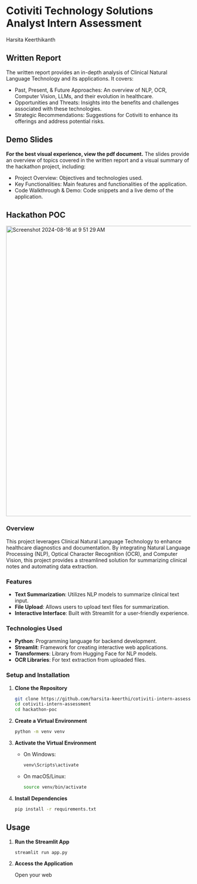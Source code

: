 
# Cotiviti Technology Solutions Analyst Intern Assessment
Harsita Keerthikanth

## Written Report
The written report provides an in-depth analysis of Clinical Natural Language Technology and its applications. It covers:
- Past, Present, & Future Approaches: An overview of NLP, OCR, Computer Vision, LLMs, and their evolution in healthcare.
- Opportunities and Threats: Insights into the benefits and challenges associated with these technologies.
- Strategic Recommendations: Suggestions for Cotiviti to enhance its offerings and address potential risks.

## Demo Slides
**For the best visual experience, view the pdf document.**
The slides provide an overview of topics covered in the written report and a visual summary of the hackathon project, including:
- Project Overview: Objectives and technologies used.
- Key Functionalities: Main features and functionalities of the application.
- Code Walkthrough & Demo: Code snippets and a live demo of the application.

## Hackathon POC
<img width="790" alt="Screenshot 2024-08-16 at 9 51 29 AM" src="https://github.com/user-attachments/assets/aa9baf58-4818-4ef9-bbe8-f38792c1dde5">

### Overview

This project leverages Clinical Natural Language Technology to enhance healthcare diagnostics and documentation. By integrating Natural Language Processing (NLP), Optical Character Recognition (OCR), and Computer Vision, this project provides a streamlined solution for summarizing clinical notes and automating data extraction.

### Features

- **Text Summarization**: Utilizes NLP models to summarize clinical text input.
- **File Upload**: Allows users to upload text files for summarization.
- **Interactive Interface**: Built with Streamlit for a user-friendly experience.

### Technologies Used

- **Python**: Programming language for backend development.
- **Streamlit**: Framework for creating interactive web applications.
- **Transformers**: Library from Hugging Face for NLP models.
- **OCR Libraries**: For text extraction from uploaded files.

### Setup and Installation

1. **Clone the Repository**

   ```bash
   git clone https://github.com/harsita-keerthi/cotiviti-intern-assessment.git
   cd cotiviti-intern-assessment
   cd hackathon-poc
   ```

2. **Create a Virtual Environment**

   ```bash
   python -m venv venv
   ```

3. **Activate the Virtual Environment**

   - On Windows:

     ```bash
     venv\Scripts\activate
     ```

   - On macOS/Linux:

     ```bash
     source venv/bin/activate
     ```

4. **Install Dependencies**

   ```bash
   pip install -r requirements.txt
   ```

## Usage

1. **Run the Streamlit App**

   ```bash
   streamlit run app.py
   ```

2. **Access the Application**

   Open your web

